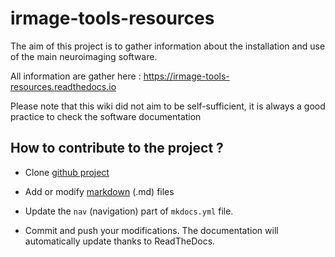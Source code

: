 # irmage-tools-resources

The aim of this project is to gather information about the installation and use of the main neuroimaging software. 

All information are gather here : https://irmage-tools-resources.readthedocs.io

Please note that this wiki did not aim to be self-sufficient, it is always a good practice to check the software documentation

## How to contribute to the project ? 

* Clone [github project](https://github.com/populse/irmage-tools-resources)

* Add or modify [markdown](https://daringfireball.net/projects/markdown/) (.md) files 

* Update the `nav` (navigation) part of `mkdocs.yml` file.

* Commit and push your modifications. The documentation will automatically update thanks to ReadTheDocs. 
